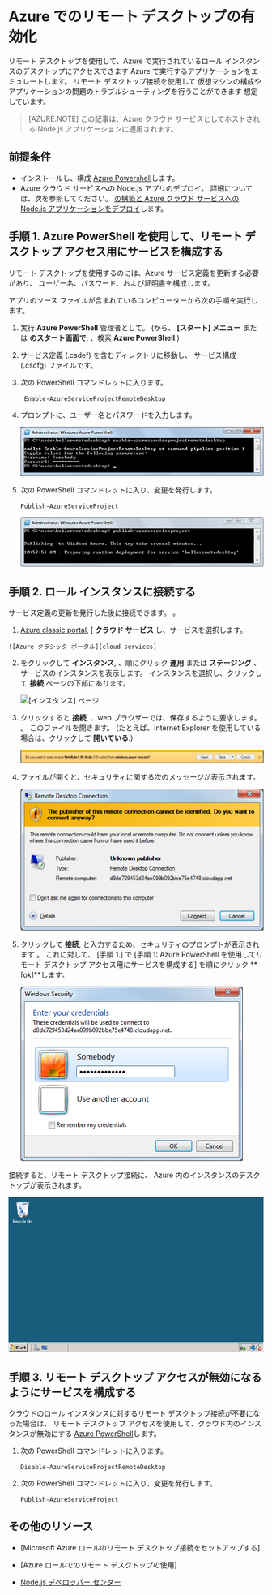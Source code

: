 <properties 
    pageTitle="クラウド サービスのリモート デスクトップの有効化 (Node.js)" 
    description="Azure Node.js アプリケーションをホストする仮想マシンについてリモート デスクトップ アクセスを有効にする方法を説明します。" 
    services="cloud-services" 
    documentationCenter="nodejs" 
    authors="rmcmurray" 
    manager="wpickett" 
    editor=""/>

<tags 
    ms.service="cloud-services" 
    ms.workload="tbd" 
    ms.tgt_pltfrm="na" 
    ms.devlang="nodejs" 
    ms.topic="article" 
    ms.date="11/20/2015" 
    ms.author="robmcm"/>


# Azure でのリモート デスクトップの有効化

リモート デスクトップを使用して、Azure で実行されているロール インスタンスのデスクトップにアクセスできます
Azure で実行するアプリケーションをエミュレートします。 リモート デスクトップ接続を使用して
仮想マシンの構成やアプリケーションの問題のトラブルシューティングを行うことができます
想定しています。

> [AZURE.NOTE] この記事は、Azure クラウド サービスとしてホストされる Node.js アプリケーションに適用されます。


## 前提条件

- インストールし、構成 [Azure Powershell](../install-configure-powershell.md)します。
- Azure クラウド サービスへの Node.js アプリのデプロイ。 詳細については、次を参照してください。 [の構築と Azure クラウド サービスへの Node.js アプリケーションをデプロイ](cloud-services-nodejs-develop-deploy-app.md)します。


## 手順 1. Azure PowerShell を使用して、リモート デスクトップ アクセス用にサービスを構成する

リモート デスクトップを使用するのには、Azure サービス定義を更新する必要があり、
ユーザー名、パスワード、および証明書を構成します。 

アプリのソース ファイルが含まれているコンピューターから次の手順を実行します。

1. 実行 **Azure PowerShell** 管理者として。 (から、 **[スタート] メニュー** または **のスタート画面で**, 、検索 **Azure PowerShell**.)

2.  サービス定義 (.csdef) を含むディレクトリに移動し、
サービス構成 (.cscfg) ファイルです。

3. 次の PowerShell コマンドレットに入ります。

        Enable-AzureServiceProjectRemoteDesktop

4. プロンプトに、ユーザー名とパスワードを入力します。

    ![Enable-AzureServiceProjectRemoteDesktop][enable-rdp]

3.  次の PowerShell コマンドレットに入り、変更を発行します。

        Publish-AzureServiceProject

    ![Publish-AzureServiceProject][publish-project]

## 手順 2. ロール インスタンスに接続する

サービス定義の更新を発行した後に接続できます。
。

1.   [Azure classic portal], [ **クラウド サービス** し、サービスを選択します。

    ![Azure クラシック ポータル][cloud-services]

2.  をクリックして **インスタンス**, 、順にクリック **運用** または **ステージング** 、サービスのインスタンスを表示します。 インスタンスを選択し、クリックして **接続** ページの下部にあります。

    ![[インスタンス] ページ][3]

2.  クリックすると **接続**, 、web ブラウザーでは、保存するように要求します。
    。 このファイルを開きます。 (たとえば、Internet Explorer を使用している場合は、クリックして **開いている**.)

    ![.rdp ファイルを開くまたは保存することを促すメッセージ][4]

3.  ファイルが開くと、セキュリティに関する次のメッセージが表示されます。

    ![Windows のセキュリティに関するメッセージ][5]

4.  クリックして **接続**, と入力するため、セキュリティのプロンプトが表示されます
    。 これに対して、
    [手順 1.] で [手順 1: Azure PowerShell を使用してリモート デスクトップ アクセス用にサービスを構成する] を順にクリック **[ok]**します。

    ![ユーザー名/パスワードの入力を求めるメッセージ][6]

接続すると、リモート デスクトップ接続に、
Azure 内のインスタンスのデスクトップが表示されます。 

![リモート デスクトップ セッション][7]

## 手順 3. リモート デスクトップ アクセスが無効になるようにサービスを構成する 

クラウドのロール インスタンスに対するリモート デスクトップ接続が不要になった場合は、
リモート デスクトップ アクセスを使用して、クラウド内のインスタンスが無効にする [Azure PowerShell]します。

1.  次の PowerShell コマンドレットに入ります。

        Disable-AzureServiceProjectRemoteDesktop

2.  次の PowerShell コマンドレットに入り、変更を発行します。

        Publish-AzureServiceProject

## その他のリソース

- [Microsoft Azure ロールのリモート デスクトップ接続をセットアップする] 
- [Azure ロールでのリモート デスクトップの使用]
- [Node.js デベロッパー センター](/develop/nodejs/)

  [Azure PowerShell]: http://go.microsoft.com/?linkid=9790229&clcid=0x409

[Azure classic portal]: http://manage.windowsazure.com
[publish-project]: ./media/cloud-services-nodejs-enable-remote-desktop/publish-rdp.png
[enable-rdp]: ./media/cloud-services-nodejs-enable-remote-desktop/enable-rdp.png
[cloud-services]: ./media/cloud-services-nodejs-enable-remote-desktop/cloud-services-remote.png
  [3]: ./media/cloud-services-nodejs-enable-remote-desktop/cloud-service-instance.png
  [4]: ./media/cloud-services-nodejs-enable-remote-desktop/rdp-open.png
  [5]: ./media/cloud-services-nodejs-enable-remote-desktop/remote-desktop-12.png
  [6]: ./media/cloud-services-nodejs-enable-remote-desktop/remote-desktop-13.png
  [7]: ./media/cloud-services-nodejs-enable-remote-desktop/remote-desktop-14.png
  
  [Remotely Accessing Role Instances in Azure]: http://msdn.microsoft.com/library/windowsazure/hh124107.aspx
  [Using Remote Desktop with Azure Roles]: http://msdn.microsoft.com/library/windowsazure/gg443832.aspx
 
